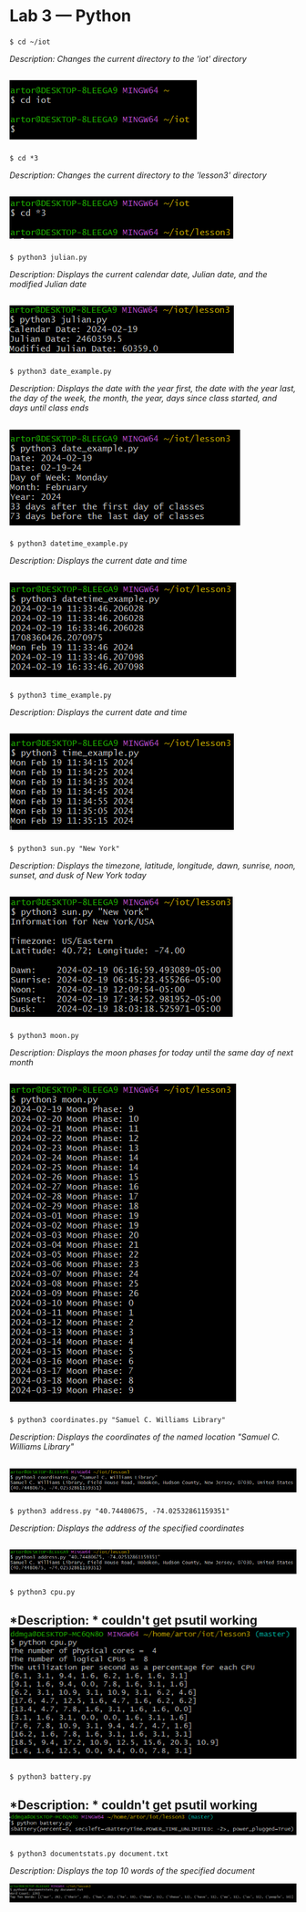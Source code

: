 # Lab 3 — Python

`$ cd ~/iot`

*Description: Changes the current directory to the 'iot' directory*

![cdIOT](img/cdIOT.png)
---
`$ cd *3`

*Description: Changes the current directory to the 'lesson3' directory*

![cd3](img/cd3.png)
---
`$ python3 julian.py`

*Description: Displays the current calendar date, Julian date, and the modified Julian date*

![julian](img/julian.png)
---
`$ python3 date_example.py`

*Description: Displays the date with the year first, the date with the year last, the day of the week, the month, the year, days since class started, and days until class ends*

![dateExample](img/dateExample.png)
---
`$ python3 datetime_example.py`

*Description: Displays the current date and time*

![datetimeExample](img/datetimeExample.png)
---
`$ python3 time_example.py`

*Description: Displays the current date and time*

![timeExample](img/timeExample.png)
---
`$ python3 sun.py "New York"`

*Description: Displays the timezone, latitude, longitude, dawn, sunrise, noon, sunset, and dusk of New York today*

![sun](img/sun.png)
---
`$ python3 moon.py`

*Description: Displays the moon phases for today until the same day of next month*

![moon](img/moon.png)
---
`$ python3 coordinates.py "Samuel C. Williams Library"`

*Description: Displays the coordinates of the named location "Samuel C. Williams Library"*

![coordinates](img/coordinates.png)
---
`$ python3 address.py "40.74480675, -74.02532861159351"`

*Description: Displays the address of the specified coordinates*

![address](img/address.png)
---
`$ python3 cpu.py`

*Description: *
couldn't get psutil working
![cpu](img/cpu.png)
---
`$ python3 battery.py`

*Description: *
couldn't get psutil working
![battery](img/battery.png)
---
`$ python3 documentstats.py document.txt`

*Description: Displays the top 10 words of the specified document*

![documentstats](img/documentstats.png)
